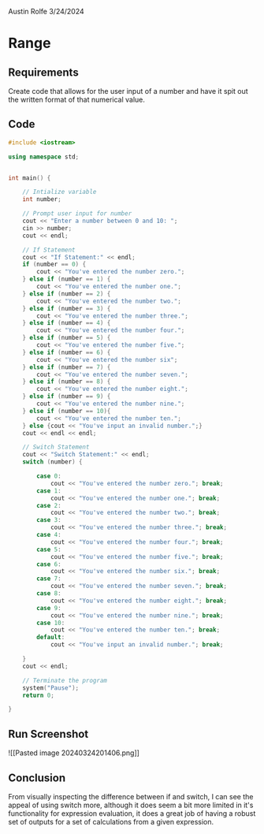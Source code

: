 Austin Rolfe
3/24/2024
# Range
## Requirements
Create code that allows for the user input of a number and have it spit out the written format of that numerical value.
## Code
```cpp
#include <iostream>

using namespace std;


int main() {

    // Intialize variable
    int number;

    // Prompt user input for number
    cout << "Enter a number between 0 and 10: ";
    cin >> number;
    cout << endl;

    // If Statement
    cout << "If Statement:" << endl;
    if (number == 0) {
        cout << "You've entered the number zero.";
    } else if (number == 1) {
        cout << "You've entered the number one.";
    } else if (number == 2) {
        cout << "You've entered the number two.";
    } else if (number == 3) {
        cout << "You've entered the number three.";
    } else if (number == 4) {
        cout << "You've entered the number four.";
    } else if (number == 5) {
        cout << "You've entered the number five.";
    } else if (number == 6) {
        cout << "You've entered the number six";
    } else if (number == 7) {
        cout << "You've entered the number seven.";
    } else if (number == 8) {
        cout << "You've entered the number eight.";
    } else if (number == 9) {
        cout << "You've entered the number nine.";
    } else if (number == 10){
        cout << "You've entered the number ten.";
    } else {cout << "You've input an invalid number.";}
    cout << endl << endl;

    // Switch Statement
    cout << "Switch Statement:" << endl;
    switch (number) {

        case 0:
            cout << "You've entered the number zero."; break;
        case 1:
            cout << "You've entered the number one."; break;
        case 2:
            cout << "You've entered the number two."; break;
        case 3:
            cout << "You've entered the number three."; break;
        case 4:
            cout << "You've entered the number four."; break;
        case 5:
            cout << "You've entered the number five."; break;
        case 6:
            cout << "You've entered the number six."; break;
        case 7:
            cout << "You've entered the number seven."; break;
        case 8:
            cout << "You've entered the number eight."; break;
        case 9:
            cout << "You've entered the number nine."; break;
        case 10:
            cout << "You've entered the number ten."; break;
        default:
            cout << "You've input an invalid number."; break;

    }
    cout << endl;

    // Terminate the program
    system("Pause");
    return 0;

}
```
## Run Screenshot
![[Pasted image 20240324201406.png]]
## Conclusion
From visually inspecting the difference between if and switch, I can see the appeal of using switch more, although it does seem a bit more limited in it's functionality for expression evaluation, it does a great job of having a robust set of outputs for a set of calculations from a given expression.